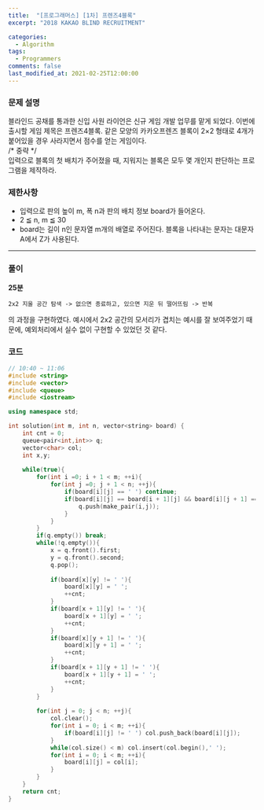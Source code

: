 ```yaml
---
title:  "[프로그래머스] [1차] 프렌즈4블록"
excerpt: "2018 KAKAO BLIND RECRUITMENT"

categories:
  - Algorithm
tags:
  - Programmers
comments: false
last_modified_at: 2021-02-25T12:00:00
---
```

### 문제 설명
블라인드 공채를 통과한 신입 사원 라이언은 신규 게임 개발 업무를 맡게 되었다. 이번에 출시할 게임 제목은 프렌즈4블록.
같은 모양의 카카오프렌즈 블록이 2×2 형태로 4개가 붙어있을 경우 사라지면서 점수를 얻는 게임이다.  
/* 중략 */  
입력으로 블록의 첫 배치가 주어졌을 때, 지워지는 블록은 모두 몇 개인지 판단하는 프로그램을 제작하라.

### 제한사항
- 입력으로 판의 높이 m, 폭 n과 판의 배치 정보 board가 들어온다.
- 2 ≦ n, m ≦ 30
- board는 길이 n인 문자열 m개의 배열로 주어진다. 블록을 나타내는 문자는 대문자 A에서 Z가 사용된다.

---
### 풀이
**25분**  
```
2x2 지울 공간 탐색 -> 없으면 종료하고, 있으면 지운 뒤 떨어뜨림 -> 반복 
```
의 과정을 구현하였다. 예시에서 2x2 공간의 모서리가 겹치는 예시를 잘 보여주었기 때문에, 예외처리에서 실수 없이 구현할 수 있었던 것 같다.

### 코드
```c++
// 10:40 ~ 11:06
#include <string>
#include <vector>
#include <queue>
#include <iostream>

using namespace std;

int solution(int m, int n, vector<string> board) {
    int cnt = 0;
    queue<pair<int,int>> q;
    vector<char> col;
    int x,y;
    
    while(true){
        for(int i =0; i + 1 < m; ++i){
            for(int j =0; j + 1 < n; ++j){
                if(board[i][j] == ' ') continue;
                if(board[i][j] == board[i + 1][j] && board[i][j + 1] == board[i + 1][j + 1] && board[i][j] == board[i + 1][j + 1]){
                    q.push(make_pair(i,j));
                }
            }
        }
        if(q.empty()) break;
        while(!q.empty()){
            x = q.front().first;
            y = q.front().second;
            q.pop();
            
            if(board[x][y] != ' '){
                board[x][y] = ' ';
                ++cnt;
            }
            if(board[x + 1][y] != ' '){
                board[x + 1][y] = ' ';
                ++cnt;
            }
            if(board[x][y + 1] != ' '){
                board[x][y + 1] = ' ';
                ++cnt;
            }
            if(board[x + 1][y + 1] != ' '){
                board[x + 1][y + 1] = ' ';
                ++cnt;
            }
        }
        
        for(int j = 0; j < n; ++j){
            col.clear();
            for(int i = 0; i < m; ++i){
                if(board[i][j] != ' ') col.push_back(board[i][j]);
            }
            while(col.size() < m) col.insert(col.begin(),' ');
            for(int i = 0; i < m; ++i){
                board[i][j] = col[i];
            }
        }
    }
    return cnt;
}
```